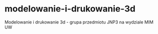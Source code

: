 # modelowanie-i-drukowanie-3d
Modelowanie i drukowanie 3d - grupa  przedmiotu JNP3 na wydziale MIM UW
